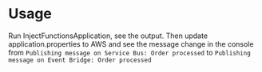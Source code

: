 # Usage

Run InjectFunctionsApplication, see the output. Then update application.properties to AWS and see the message change in the console from `Publishing message on Service Bus: Order processed` to `Publishing message on Event Bridge: Order processed`
